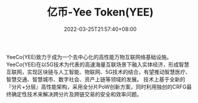 ﻿---
weight: 
title: "亿币-Yee Token(YEE)"
description: "YeeCo(YEE)致力于成为一个去中心化的高性能万物互联网络基础设施"
date: 2022-03-25T21:57:40+08:00
lastmod: 2022-03-25T16:45:40+08:00
draft: false
authors: ["Metabd"]
featuredImage: "yibi-yee-tokenyee.webp"
link: ""
tags: ["数字代币","亿币-Yee Token(YEE)"]
categories: ["navigation"]
navigation: ["数字代币"]
lightgallery: true
toc: true
pinned: false
recommend: false
recommend1: false
---
YeeCo(YEE)致力于成为一个去中心化的高性能万物互联网络基础设施。
YeeCo(YEE)在以5G技术为代表的高速海量互联场景下融入实体经济，形成智慧互联网，实现区块链与人工智能、物联网、5G技术的结合，有望推动智慧医疗、智慧交通、智慧城市、数字社会、资产上链等领域的发展。
技术上基于全新的『分片+分层』高性能架构，采用全分片PoW创新方案，同时利用独创的CRFG最终确定性技术来解决跨分片及跨链交易的安全和效率问题。
